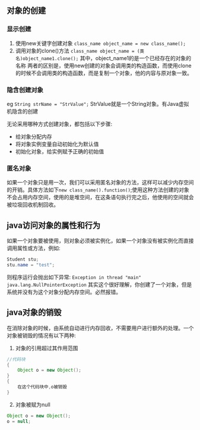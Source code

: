 ## 对象的创建
### 显示创建
1. 使用new关键字创建对象
`class_name object_name = new class_name(); `
2. 调用对象的clone()方法
`class_name object_name = (类名)object_name1.clone();`
其中，object_name1的是一个已经存在的对象的名称
两者的区别是，使用new创建的对象会调用类的构造函数，而使用clone的时候不会调用类的构造函数，而是复制一个对象，他的内容与原对象一致。
### 隐含创建对象
eg `String strName = "StrValue";`
StrValue就是一个String对象。有Java虚拟机隐含的创建


无论采用哪种方式创建对象，都包括以下步骤:

- 给对象分配内存
- 将对象实例变量自动初始化为默认值
- 初始化对象，给实例赋予正确的初始值


### 匿名对象
如果一个对象只是用一次，我们可以采用匿名对象的方法，这样可以减少内存空间的开销。具体方法如下`new class_name().function()`;使用这种方法创建的对象不会占用内存空间，使用的是堆空间，在这条语句执行完之后，他使用的空间就会被垃圾回收机制回收。

## java访问对象的属性和行为
如果一个对象要被使用，则对象必须被实例化，如果一个对象没有被实例化而直接调用属性或方法，例如:
```java
Student stu;
stu.name = "test";
```
则程序运行会抛出如下异常:
`Exception in thread "main" java.lang.NullPointerException`
其实这个很好理解，你创建了一个对象，但是系统并没有为这个对象分配内存空间。必然报错。

## java对象的销毁
在消除对象的时候，由系统自动进行内存回收，不需要用户进行额外的处理。一个对象被销毁的情况有以下两种:
1. 对象的引用超过其作用范围
```java
//代码块
{
    Object o = new Object();
}
{
    在这个代码块中,o被销毁
}
```
2. 对象被赋为null
```java
Object o = new Object();
o = null;
```

